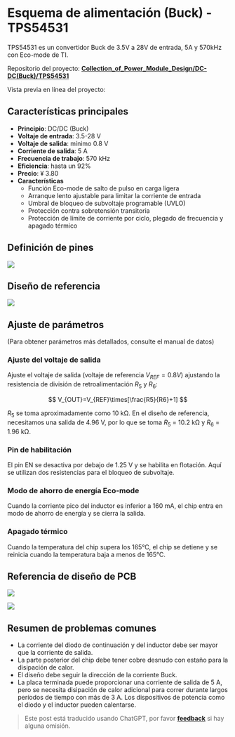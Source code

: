 # Esquema de alimentación (Buck) - TPS54531

TPS54531 es un convertidor Buck de 3.5V a 28V de entrada, 5A y 570kHz con Eco-mode de TI.

Repositorio del proyecto: [**Collection_of_Power_Module_Design/DC-DC(Buck)/TPS54531**](<https://github.com/linyuxuanlin/Collection_of_Power_Module_Design/tree/main/DC-DC(Buck)/TPS54531>)

Vista previa en línea del proyecto:

<div class="altium-iframe-viewer">
  <div
    class="altium-ecad-viewer"
    data-project-src="https://github.com/linyuxuanlin/Collection_of_Power_Module_Design/raw/main/DC-DC(Buck)/TPS54531/TPS54531.zip"
  ></div>
</div>

## Características principales

- **Principio**: DC/DC (Buck)
- **Voltaje de entrada**: 3.5-28 V
- **Voltaje de salida**: mínimo 0.8 V
- **Corriente de salida**: 5 A
- **Frecuencia de trabajo**: 570 kHz
- **Eficiencia**: hasta un 92%
- **Precio**: ¥ 3.80
- **Características**
  - Función Eco-mode de salto de pulso en carga ligera
  - Arranque lento ajustable para limitar la corriente de entrada
  - Umbral de bloqueo de subvoltaje programable (UVLO)
  - Protección contra sobretensión transitoria
  - Protección de límite de corriente por ciclo, plegado de frecuencia y apagado térmico

## Definición de pines

![](https://wiki-media-1253965369.cos.ap-guangzhou.myqcloud.com/img/20210713153815.png)

## Diseño de referencia

![](https://wiki-media-1253965369.cos.ap-guangzhou.myqcloud.com/img/20210713173605.png)

## Ajuste de parámetros

(Para obtener parámetros más detallados, consulte el manual de datos)

### Ajuste del voltaje de salida

Ajuste el voltaje de salida (voltaje de referencia $V_{REF}=0.8 V$) ajustando la resistencia de división de retroalimentación $R_5$ y $R_6$:

$$
V_{OUT}=V_{REF}\times[\frac{R5}{R6}+1]
$$

$R_5$ se toma aproximadamente como 10 kΩ. En el diseño de referencia, necesitamos una salida de 4.96 V, por lo que se toma $R_5$ = 10.2 kΩ y $R_6$ = 1.96 kΩ.

### Pin de habilitación

El pin EN se desactiva por debajo de 1.25 V y se habilita en flotación. Aquí se utilizan dos resistencias para el bloqueo de subvoltaje.

### Modo de ahorro de energía Eco-mode

Cuando la corriente pico del inductor es inferior a 160 mA, el chip entra en modo de ahorro de energía y se cierra la salida.

### Apagado térmico

Cuando la temperatura del chip supera los 165℃, el chip se detiene y se reinicia cuando la temperatura baja a menos de 165℃.

## Referencia de diseño de PCB

![](https://wiki-media-1253965369.cos.ap-guangzhou.myqcloud.com/img/20210713161521.png)

![](https://wiki-media-1253965369.cos.ap-guangzhou.myqcloud.com/img/20210713162833.png)

## Resumen de problemas comunes

- La corriente del diodo de continuación y del inductor debe ser mayor que la corriente de salida.
- La parte posterior del chip debe tener cobre desnudo con estaño para la disipación de calor.
- El diseño debe seguir la dirección de la corriente Buck.
- La placa terminada puede proporcionar una corriente de salida de 5 A, pero se necesita disipación de calor adicional para correr durante largos períodos de tiempo con más de 3 A. Los dispositivos de potencia como el diodo y el inductor pueden calentarse.

> Este post está traducido usando ChatGPT, por favor [**feedback**](https://github.com/linyuxuanlin/Wiki_MkDocs/issues/new) si hay alguna omisión.